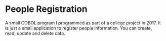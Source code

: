 # People Registration
A small COBOL program I programmed as part of a college project in 2017. It is just a small application to register people information. You can create, read, update and delete data.
